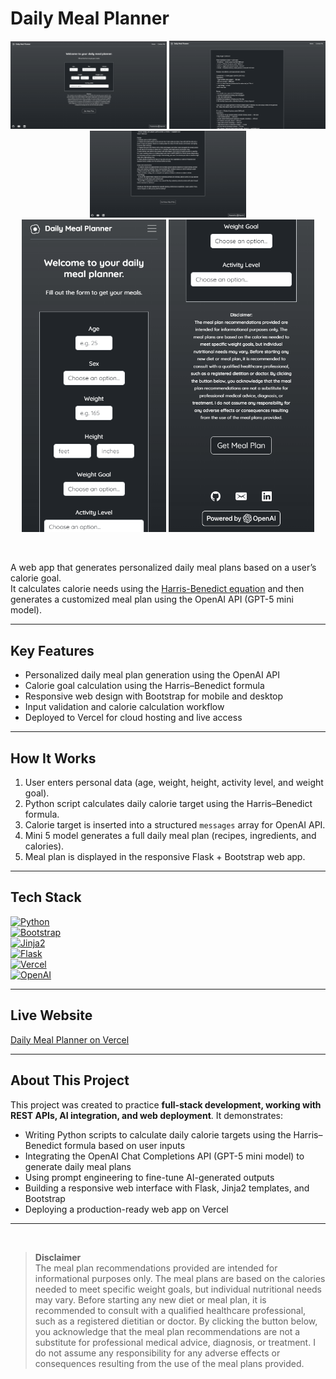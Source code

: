 # Daily Meal Planner

<p align="center">
  <img src="screenshots/homepage.png" width="250" />
  <img src="screenshots/meal_plan_top.png" width="250" />
  <img src="screenshots/meal_plan_bottom.png" width="250" />
  <br>
  <img src="screenshots/mobile_top.png" height="500" />
  <img src="screenshots/mobile_bottom.png" height="500" />
</p>
<br>

A web app that generates personalized daily meal plans based on a user’s calorie goal.  
It calculates calorie needs using the [Harris-Benedict equation](https://en.wikipedia.org/wiki/Harris%E2%80%93Benedict_equation) and then generates a customized meal plan using the OpenAI API (GPT-5 mini model).  

---

## Key Features
- Personalized daily meal plan generation using the OpenAI API  
- Calorie goal calculation using the Harris–Benedict formula  
- Responsive web design with Bootstrap for mobile and desktop  
- Input validation and calorie calculation workflow 
- Deployed to Vercel for cloud hosting and live access 

---

## How It Works
1. User enters personal data (age, weight, height, activity level, and weight goal).  
2. Python script calculates daily calorie target using the Harris–Benedict formula.  
3. Calorie target is inserted into a structured `messages` array for OpenAI API.  
4. Mini 5 model generates a full daily meal plan (recipes, ingredients, and calories).  
5. Meal plan is displayed in the responsive Flask + Bootstrap web app.
---


## Tech Stack
[![Python](https://img.shields.io/badge/Python-3.11.9-blue?logo=python&logoColor=white)](https://www.python.org/)  
[![Bootstrap](https://img.shields.io/badge/Bootstrap-frontend-purple?logo=bootstrap&logoColor=white)](https://getbootstrap.com/)  
[![Jinja2](https://img.shields.io/badge/Jinja2-templating-orange?logo=jinja)](https://jinja.palletsprojects.com/)  
[![Flask](https://img.shields.io/badge/Flask-web%20framework-lightgrey?logo=flask&logoColor=white)](https://flask.palletsprojects.com/)   
[![Vercel](https://img.shields.io/badge/Vercel-deployment-black?logo=vercel&logoColor=white)](https://vercel.com/)  
[![OpenAI](https://img.shields.io/badge/OpenAI-API-green?logo=openai&logoColor=white)](https://platform.openai.com/)  

---

## Live Website
[Daily Meal Planner on Vercel](daily-meal-planner.vercel.app)

---

## About This Project
This project was created to practice **full-stack development, working with REST APIs, AI integration, and web deployment**. It demonstrates:  
- Writing Python scripts to calculate daily calorie targets using the Harris–Benedict formula based on user inputs    
- Integrating the OpenAI Chat Completions API (GPT-5 mini model) to generate daily meal plans  
- Using prompt engineering to fine-tune AI-generated outputs
- Building a responsive web interface with Flask, Jinja2 templates, and Bootstrap
- Deploying a production-ready web app on Vercel

---
 <br/>

>**Disclaimer**  
The meal plan recommendations provided are intended for informational purposes only. The meal plans are based on the calories needed to meet specific weight goals, but individual nutritional needs may vary. Before starting any new diet or meal plan, it is recommended to consult with a qualified healthcare professional, such as a registered dietitian or doctor. By clicking the button below, you acknowledge that the meal plan recommendations are not a substitute for professional medical advice, diagnosis, or treatment. I do not assume any responsibility for any adverse effects or consequences resulting from the use of the meal plans provided.

